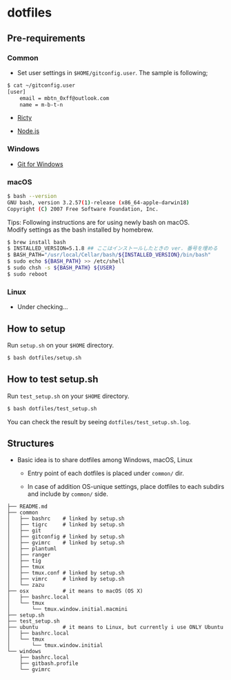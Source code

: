 # dotfiles

## Pre-requirements

### Common

* Set user settings in `$HOME/gitconfig.user`. The sample is following;

```sh
$ cat ~/gitconfig.user
[user]
	email = mbtn_0xff@outlook.com
	name = m-b-t-n
```

* [Ricty](https://rictyfonts.github.io/)

* [Node.js](https://nodejs.org/en/)

### Windows

* [Git for Windows](https://git-scm.com/download/win)

### macOS

```sh
$ bash --version
GNU bash, version 3.2.57(1)-release (x86_64-apple-darwin18)
Copyright (C) 2007 Free Software Foundation, Inc.
```

Tips:
Following instructions are for using newly bash on macOS.  
Modify settings as the bash installed by homebrew.

```sh
$ brew install bash
$ INSTALLED_VERSION=5.1.8 ## ここはインストールしたときの ver. 番号を埋める
$ BASH_PATH="/usr/local/Cellar/bash/${INSTALLED_VERSION}/bin/bash"
$ sudo echo ${BASH_PATH} >> /etc/shell
$ sudo chsh -s ${BASH_PATH} ${USER}
$ sudo reboot
```

### Linux

* Under checking...

## How to setup

Run `setup.sh` on your `$HOME` directory.

```sh
$ bash dotfiles/setup.sh
```

## How to test setup.sh

Run `test_setup.sh` on your `$HOME` directory.

```sh
$ bash dotfiles/test_setup.sh
```

You can check the result by seeing `dotfiles/test_setup.sh.log`.

## Structures

* Basic idea is to share dotfiles among Windows, macOS, Linux

  - Entry point of each dotfiles is placed under `common/` dir.

  - In case of addition OS-unique settings, place dotfiles to each subdirs and include by `common/` side.

```
├── README.md
├── common
│   ├── bashrc    # linked by setup.sh
│   ├── tigrc     # linked by setup.sh
│   ├── git
│   ├── gitconfig # linked by setup.sh
│   ├── gvimrc    # linked by setup.sh
│   ├── plantuml
│   ├── ranger
│   ├── tig
│   ├── tmux
│   ├── tmux.conf # linked by setup.sh
│   ├── vimrc     # linked by setup.sh
│   └── zazu
├── osx           # it means to macOS (OS X)
│   ├── bashrc.local
│   └── tmux
│       └── tmux.window.initial.macmini
├── setup.sh
├── test_setup.sh
├── ubuntu        # it means to Linux, but currently i use ONLY Ubuntu
│   ├── bashrc.local
│   └── tmux
│       └── tmux.window.initial
└── windows
    ├── bashrc.local
    ├── gitbash.profile
    └── gvimrc
```

